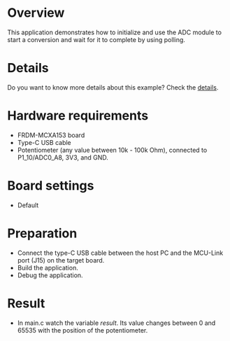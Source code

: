 Overview
========
This application demonstrates how to initialize and use the ADC module to start a conversion and wait for it to complete by using polling.

Details
====================
Do you want to know more details about this example? Check the [details](./readme_details.md).

Hardware requirements
=====================
- FRDM-MCXA153 board
- Type-C USB cable
- Potentiometer (any value between 10k - 100k Ohm), connected to P1_10/ADC0_A8, 3V3, and GND.

Board settings
==============
- Default

Preparation
===========
- Connect the type-C USB cable between the host PC and the MCU-Link port (J15) on the target board.
- Build the application.
- Debug the application.

Result
======
- In main.c watch the variable *result*. Its value changes between 0 and 65535 with the position of the potentiometer.
